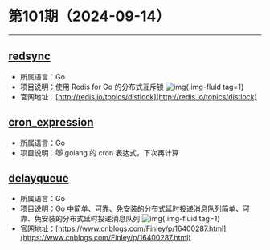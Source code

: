 # 第101期（2024-09-14）

---
## [redsync](https://github.com/go-redsync/redsync)
- 所属语言：Go
- 项目说明：使用 Redis for Go 的分布式互斥锁
![img](https://mirror.ghproxy.com/https://raw.githubusercontent.com/xiaoxuan6/weekly/main/docs/static/images/2024-09-14/1726312047.png){.img-fluid tag=1}
- 官网地址：[http://redis.io/topics/distlock](http://redis.io/topics/distlock)

## [cron_expression](https://github.com/artfoxe6/cron_expression)
- 所属语言：Go
- 项目说明：:crying_cat_face: golang 的 cron 表达式，下次再计算

## [delayqueue](https://github.com/HDT3213/delayqueue)
- 所属语言：Go
- 项目说明：Go 中简单、可靠、免安装的分布式延时投递消息队列简单、可靠、免安装的分布式延时投递消息队列
![img](https://mirror.ghproxy.com/https://raw.githubusercontent.com/xiaoxuan6/weekly/main/docs/static/images/2024-09-14/1726320752.png){.img-fluid tag=1}
- 官网地址：[https://www.cnblogs.com/Finley/p/16400287.html](https://www.cnblogs.com/Finley/p/16400287.html)
